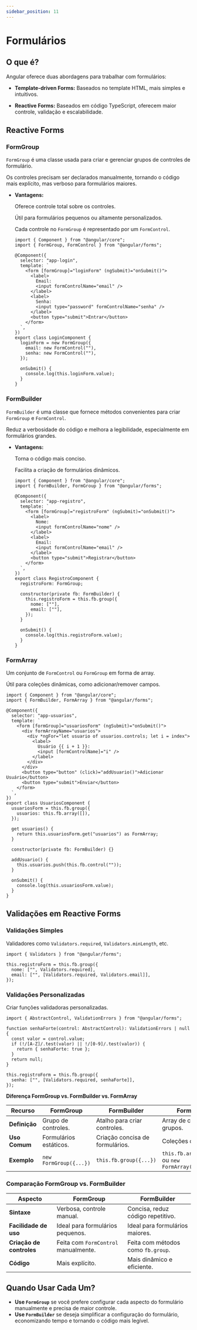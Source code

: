 ```yaml
---
sidebar_position: 11
---
```


# Formulários

## O que é?

Angular oferece duas abordagens para trabalhar com formulários:

- **Template-driven Forms:** Baseados no template HTML, mais simples e intuitivos.

- **Reactive Forms:** Baseados em código TypeScript, oferecem maior controle, validação e escalabilidade.

## Reactive Forms

### FormGroup

`FormGroup` é uma classe usada para criar e gerenciar grupos de controles de formulário.

Os controles precisam ser declarados manualmente, tornando o código mais explícito, mas verboso para formulários maiores.

- **Vantagens:**

  Oferece controle total sobre os controles.

  Útil para formulários pequenos ou altamente personalizados.

  Cada controle no `FormGroup` é representado por um `FormControl`.

  ```tsx showLineNumbers
  import { Component } from "@angular/core";
  import { FormGroup, FormControl } from "@angular/forms";

  @Component({
    selector: "app-login",
    template: `
      <form [formGroup]="loginForm" (ngSubmit)="onSubmit()">
        <label>
          Email:
          <input formControlName="email" />
        </label>
        <label>
          Senha:
          <input type="password" formControlName="senha" />
        </label>
        <button type="submit">Entrar</button>
      </form>
    `,
  })
  export class LoginComponent {
    loginForm = new FormGroup({
      email: new FormControl(""),
      senha: new FormControl(""),
    });

    onSubmit() {
      console.log(this.loginForm.value);
    }
  }
  ```

### FormBuilder

`FormBuilder` é uma classe que fornece métodos convenientes para criar `FormGroup` e `FormControl`.

Reduz a verbosidade do código e melhora a legibilidade, especialmente em formulários grandes.

- **Vantagens:**

  Torna o código mais conciso.

  Facilita a criação de formulários dinâmicos.

  ```tsx showLineNumbers
  import { Component } from "@angular/core";
  import { FormBuilder, FormGroup } from "@angular/forms";

  @Component({
    selector: "app-registro",
    template: `
      <form [formGroup]="registroForm" (ngSubmit)="onSubmit()">
        <label>
          Nome:
          <input formControlName="nome" />
        </label>
        <label>
          Email:
          <input formControlName="email" />
        </label>
        <button type="submit">Registrar</button>
      </form>
    `,
  })
  export class RegistroComponent {
    registroForm: FormGroup;

    constructor(private fb: FormBuilder) {
      this.registroForm = this.fb.group({
        nome: [""],
        email: [""],
      });
    }

    onSubmit() {
      console.log(this.registroForm.value);
    }
  }
  ```

### FormArray

Um conjunto de `FormControl` ou `FormGroup` em forma de array.

Útil para coleções dinâmicas, como adicionar/remover campos.

```tsx showLineNumbers
import { Component } from "@angular/core";
import { FormBuilder, FormArray } from "@angular/forms";

@Component({
  selector: "app-usuarios",
  template: `
    <form [formGroup]="usuariosForm" (ngSubmit)="onSubmit()">
      <div formArrayName="usuarios">
        <div *ngFor="let usuario of usuarios.controls; let i = index">
          <label>
            Usuário {{ i + 1 }}:
            <input [formControlName]="i" />
          </label>
        </div>
      </div>
      <button type="button" (click)="addUsuario()">Adicionar Usuário</button>
      <button type="submit">Enviar</button>
    </form>
  `,
})
export class UsuariosComponent {
  usuariosForm = this.fb.group({
    usuarios: this.fb.array([]),
  });

  get usuarios() {
    return this.usuariosForm.get("usuarios") as FormArray;
  }

  constructor(private fb: FormBuilder) {}

  addUsuario() {
    this.usuarios.push(this.fb.control(""));
  }

  onSubmit() {
    console.log(this.usuariosForm.value);
  }
}
```

## Validações em Reactive Forms

### Validações Simples

Validadores como `Validators.required`, `Validators.minLength`, etc.

```tsx showLineNumbers
import { Validators } from "@angular/forms";

this.registroForm = this.fb.group({
  nome: ["", Validators.required],
  email: ["", [Validators.required, Validators.email]],
});
```

### Validações Personalizadas

Criar funções validadoras personalizadas.

```tsx showLineNumbers
import { AbstractControl, ValidationErrors } from "@angular/forms";

function senhaForte(control: AbstractControl): ValidationErrors | null {
  const valor = control.value;
  if (!/[A-Z]/.test(valor) || !/[0-9]/.test(valor)) {
    return { senhaForte: true };
  }
  return null;
}

this.registroForm = this.fb.group({
  senha: ["", [Validators.required, senhaForte]],
});
```

**Diferença FormGroup vs. FormBuilder vs. FormArray**

| **Recurso**   | **FormGroup**          | **FormBuilder**                 | **FormArray**                                      |
| ------------- | ---------------------- | ------------------------------- | -------------------------------------------------- |
| **Definição** | Grupo de controles.    | Atalho para criar controles.    | Array de controles ou grupos.                      |
| **Uso Comum** | Formulários estáticos. | Criação concisa de formulários. | Coleções dinâmicas.                                |
| **Exemplo**   | `new FormGroup({...})` | `this.fb.group({...})`          | `this.fb.array([...])` ou `new FormArray([{...}])` |

### Comparação FormGroup vs. FormBuilder

| Aspecto                  | **FormGroup**                        | **FormBuilder**                    |
| ------------------------ | ------------------------------------ | ---------------------------------- |
| **Sintaxe**              | Verbosa, controle manual.            | Concisa, reduz código repetitivo.  |
| **Facilidade de uso**    | Ideal para formulários pequenos.     | Ideal para formulários maiores.    |
| **Criação de controles** | Feita com `FormControl` manualmente. | Feita com métodos como `fb.group`. |
| **Código**               | Mais explícito.                      | Mais dinâmico e eficiente.         |

## Quando Usar Cada Um?

- **Use `FormGroup`** se você prefere configurar cada aspecto do formulário manualmente e precisa de maior controle.
- **Use `FormBuilder`** se deseja simplificar a configuração do formulário, economizando tempo e tornando o código mais legível.
